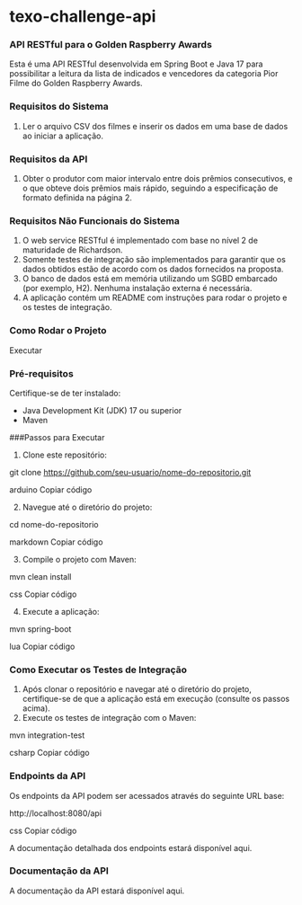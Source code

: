 # texo-challenge-api

### API RESTful para o Golden Raspberry Awards

Esta é uma API RESTful desenvolvida em Spring Boot e Java 17 para possibilitar a leitura da lista de indicados e vencedores da categoria Pior Filme do Golden Raspberry Awards.

### Requisitos do Sistema

1. Ler o arquivo CSV dos filmes e inserir os dados em uma base de dados ao iniciar a aplicação.

### Requisitos da API

1. Obter o produtor com maior intervalo entre dois prêmios consecutivos, e o que obteve dois prêmios mais rápido, seguindo a especificação de formato definida na página 2.

### Requisitos Não Funcionais do Sistema

1. O web service RESTful é implementado com base no nível 2 de maturidade de Richardson.
2. Somente testes de integração são implementados para garantir que os dados obtidos estão de acordo com os dados fornecidos na proposta.
3. O banco de dados está em memória utilizando um SGBD embarcado (por exemplo, H2). Nenhuma instalação externa é necessária.
4. A aplicação contém um README com instruções para rodar o projeto e os testes de integração.

### Como Rodar o Projeto

Executar 

### Pré-requisitos

Certifique-se de ter instalado:

- Java Development Kit (JDK) 17 ou superior
- Maven

###Passos para Executar

1. Clone este repositório:

git clone https://github.com/seu-usuario/nome-do-repositorio.git

arduino
Copiar código

2. Navegue até o diretório do projeto:

cd nome-do-repositorio

markdown
Copiar código

3. Compile o projeto com Maven:

mvn clean install

css
Copiar código

4. Execute a aplicação:

mvn spring-boot

lua
Copiar código

### Como Executar os Testes de Integração

1. Após clonar o repositório e navegar até o diretório do projeto, certifique-se de que a aplicação está em execução (consulte os passos acima).
2. Execute os testes de integração com o Maven:

mvn integration-test

csharp
Copiar código

### Endpoints da API

Os endpoints da API podem ser acessados através do seguinte URL base:

http://localhost:8080/api

css
Copiar código

A documentação detalhada dos endpoints estará disponível aqui.

### Documentação da API

A documentação da API estará disponível aqui.
